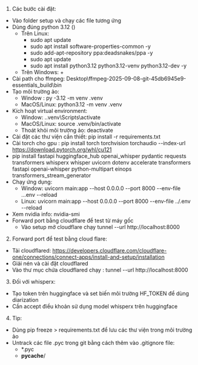 1. Các bước cài đặt:
  + Vào folder setup và chạy các file tương ứng
  + Dùng đúng python 3.12 ()
    + Trên Linux: 
      + sudo apt update
      + sudo apt install software-properties-common -y
      + sudo add-apt-repository ppa:deadsnakes/ppa -y
      + sudo apt update
      + sudo apt install python3.12 python3.12-venv python3.12-dev -y
    + Trên Windows:
      + 
  + Cài path cho ffmpeg: Desktop\ffmpeg-2025-09-08-git-45db6945e9-essentials_build\bin
  + Tạo môi trường ảo: 
    + Window : py -3.12 -m venv .venv
    + MacOS/Linux: python3.12 -m venv .venv
  + Kích hoạt virtual environment:
    + Window: .\.venv\Scripts\activate
    + MacOS/Linux: source .venv/bin/activate
    + Thoát khỏi môi trường ảo: deactivate
  + Cài đặt các thư viện cần thiết: pip install -r requirements.txt
  + Cài torch cho gpu : pip install torch torchvision torchaudio --index-url https://download.pytorch.org/whl/cu121
  + pip install fastapi huggingface_hub openai_whisper pydantic requests transformers whisperx whisper uvicorn dotenv accelerate transformers fastapi openai-whisper python-multipart einops transformers_stream_generator
  + Chạy ứng dụng: 
    + Window: uvicorn main:app --host 0.0.0.0 --port 8000 --env-file ..\.env --reload
    + Linux: uvicorn main:app --host 0.0.0.0 --port 8000 --env-file ../.env --reload
  + Xem nvidia info: nvidia-smi
  + Forward port bằng cloudflare để test từ máy gốc
    + Vào setup mở cloudflare chạy tunnel --url http://localhost:8000

2. Forward port để test bằng cloud flare:
  + Tải cloudflared: https://developers.cloudflare.com/cloudflare-one/connections/connect-apps/install-and-setup/installation
  + Giải nén và cài đặt cloudflared
  + Vào thư mục chứa cloudflared chạy : tunnel --url http://localhost:8000

3. Đối với whisperx:
  + Tạo token trên huggingface và set biến môi trường HF_TOKEN để dùng diarization
  + Cần accept điều khoản sử dụng model whisperx trên huggingface

4. Tip:
  + Dùng pip freeze > requirements.txt để lưu các thư viện trong môi trường ảo
  + Untrack các file .pyc trong git bằng cách thêm vào .gitignore file:
    + *.pyc
    + __pycache__/
